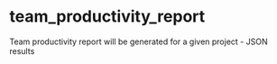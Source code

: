 # team_productivity_report
Team productivity report will be generated for a given project - JSON results
